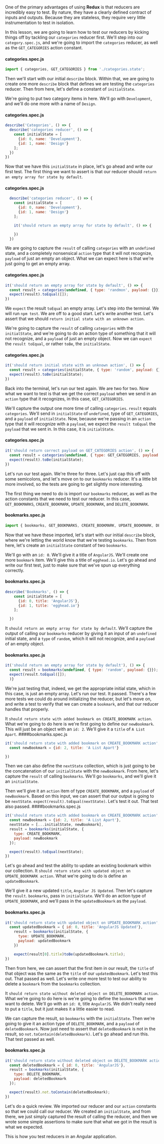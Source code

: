 One of the primary advantages of using **Redux** is that reducers are incredibly easy to test. By nature, they have a clearly defined contract of inputs and outputs. Because they are stateless, they require very little instrumentation to test in isolation.

In this lesson, we are going to learn how to test our reducers by kicking things off by tackling our `categories` reducer first. We'll step into our `category.spec.js`, and we're going to import the `categories` reducer, as well as the `GET_CATEGORIES` action constant.
#### categories.spec.js
``` javascript
import { categories, GET_CATEGORIES } from './categories.state';
```
Then we'll start with our initial `describe` block. Within that, we are going to create one more `describe` block that defines we are testing the `categories` reducer. Then from here, let's define a constant of `initialState`.

We're going to put two category items in here. We'll go with `Development`, and we'll do one more with a name of `Design`. 
#### categories.spec.js
``` javascript
describe('Categories', () => {
  describe('categories reducer', () => {
    const initialState = [
      {id: 0, name: 'Development'},
      {id: 1, name: 'Design'}
    ];
  })
})
```
Now that we have this `initialState` in place, let's go ahead and write our first test. The first thing we want to assert is that our reducer should `return an empty array for state by default`.
#### categories.spec.js
``` javascript
  describe('categories reducer', () => {
    const initialState = [
      {id: 0, name: 'Development'},
      {id: 1, name: 'Design'}
    ];

    it('should return an empty array for state by default', () => {

    })
  })
```
We are going to capture the `result` of calling `categories` with an `undefined` state, and a completely nonsensical `action` type that it will not recognize, `payload` of just an empty an object. What we can expect here is that we're just going to get an empty array.
#### categories.spec.js
``` javascript
it('should return an empty array for state by default', () => {
  const result = categories(undefined, { type: 'randmon', payload: {}});
  expect(result).toEqual([]);
})
```
We `expect` the result `toEqual` an empty array. Let's step into the terminal. We will run `npm test`. We are off to a good start. Let's write another test. Let's assert that we should `return initial state with an unknown action`.

We're going to capture the `result` of calling `categories` with the `initialState`, and we're going to do an action type of something that it will not recognize, and a `payload` of just an empty object. Now we can `expect` the `result toEqual`, or rather `toBe`, the `initialState`.
#### categories.spec.js
``` javascript
it('should return initial state with an unknown action', () => {
  const result = categories(initialState, { type: 'random', payload: {}});
  expect(result).toBe(initialState);
})
```
Back into the terminal, let's run our test again. We are two for two. Now what we want to test is that we get the correct `payload` when we send in an `action` type that it recognizes, in this case, `GET_CATEGORIES`.

We'll capture the output one more time of calling `categories`. `result` equals `categories`. We'll send in `initialState` of `undefined`, type of `GET_CATEGORIES`, and a `payload` of `initialState`. Now, because we're passing in an `action` type that it will recognize with a `payload`, we expect the `result toEqual` the `payload` that we sent in. In this case, it is `initialState`.
#### categories.spec.js
``` javascript
it('should return correct payload on GET_CATEGORIES action', () => {
  const result = categories(undefined, { type: GET_CATEGORIES, payload: initialState});
  expect(result).toBe(initialState);
})
```
Let's run our test again. We're three for three. Let's just cap this off with some semicolons, and let's move on to our `bookmarks` reducer. It's a little bit more involved, so the tests are going to get slightly more interesting.

The first thing we need to do is import our `bookmarks` reducer, as well as the action constants that we need to test our reducer. In this case, `GET_BOOKMARKS`, `CREATE_BOOKMARK`, `UPDATE_BOOKMARK`, and `DELETE_BOOKMARK`.
#### bookmarks.spec.js
``` javascript
import { bookmarks, GET_BOOKMARKS, CREATE_BOOKMARK, UPDATE_BOOKMARK, DELETE_BOOKMARK } from './bookmarks.state';
```
Now that we have these imported, let's start with our initial `describe` block, where we're letting the world know that we're testing `bookmarks`. Then from here, let's create an `initialState` constant of two `bookmarks`.

We'll go with an `id: 0`. We'll give it a title of `AngularJS`. We'll create one more `bookmark` item. We'll give this a title of `egghead.io`. Let's go ahead and write our first test, just to make sure that we've spun up everything correctly.
#### bookmarks.spec.js
``` javascript
describe('Bookmarks', () => {
    const initialState = [
      {id: 0, title: 'AngularJS'},
      {id: 1, title: 'egghead.io'}
    ];

  })
```
It `should return an empty array for state by default`. We'll capture the output of calling our `bookmarks` reducer by giving it an input of an `undefined` initial state, and a `type` of `random`, which it will not recognize, and a `payload` of an empty object.
#### bookmarks.spec.js
``` javascript
it('should return an empty array for state by default'), () => {
  const result = bookmarks(undefined, { type: 'random', payload: {}});
  expect(result.toEqual([]);
  )}
```
We're just testing that, indeed, we get the appropriate initial state, which in this case, is just an empty array. Let's run our test. It passed. There's a few more tests we could do around initializing the reducer, but let's move on, and write a test to verify that we can create a `bookmark`, and that our reducer handles that properly.

It `should return state with added bookmark on CREATE_BOOKMARK action`. What we're going to do here is we're first going to define our `newBookmark`. This will just be an object with an `id: 2`. We'll give it a `title` of `A List Apart`.
####bookmarks.spec.js
``` javascript
it('should return state with added bookmark on CREATE_BOOKMARK action', () => {
  const newBookmark = {id: 2, title: 'A List Apart'}

})
```
Then we can also define the `nextState` collection, which is just going to be the concatenation of our `initialState` with the `newBookmark`. From here, let's capture the `result` of calling `bookmarks`. We'll go `bookmarks`, and we'll give it an `initialState`.

Then we'll give it an `action` item of type `CREATE_BOOKMARK`, and a `payload` of `newBookmark`. Based on this input, we can assert that our output is going to be `nextState`. `expect(result).toEqual(nextState)`. Let's test it out. That test also passed.
####bookmarks.spec.js
``` javascript
it('should return state with added bookmark on CREATE_BOOKMARK action', () => {
  const newBookmark = {id: 2, title: 'A List Apart'},
  nextState = [...initialState, newBookmark],
  result = bookmarks(initialState, {
    type: CREATE_BOOKMARK,
    payload: newBookmark
  });

  expect(result).toEqual(nextState);
})
```
Let's go ahead and test the ability to update an existing bookmark within our collection. It `should return state with updated object on UPDATE_BOOKMARK action`. What we're going to do is define an `updatedBookmark`.

We'll give it a new updated `title`, `Angular JS Updated`. Then let's capture the `result`. `bookmarks`, pass in `initialState`. We'll do an action type of `UPDATE_BOOKMARK`, and we'll pass in the `updatedBookmark` as the `payload`.
#### bookmarks.spec.js
``` javascript
it('should return state with updated object on UPDATE_BOOKMARK action', () => {
  const updatedBookmark = { id: 0, title: 'AngularJS Updated'},
    result = bookmarks(initialState, {
      tyoe: UPDATE_BOOKMARK,
      payload: updatedBookmark
    })

    expect(result[0].title)toBe(updatedBookmark.title);
})
```
Then from here, we can assert that the first item in our result, the `title` of that object was the same as the `title` of our `updatedBookmark`. Let's test this out. That passed as well. Let's write one more test to test our ability to delete a `bookmark` from the `bookmarks` collection.

It `should return state without deleted object on DELETE_BOOKMARK action`. What we're going to do here is we're going to define the `bookmark` that we want to delete. We'll go with an `id: 0`, title `AngularJS`. We didn't really need to put a `title`, but it just makes it a little easier to read.

We can capture the result, so `bookmarks` with the `initialState`. Then we're going to give it an action type of `DELETE_BOOKMARK`, and a `payload` of `deletedBookmark`. Now just need to assert that `deletedBookmark` is not in the result, so `not.toContain(deletedBookmark)`. Let's go ahead and run this. That test passed as well.
#### bookmarks.spec.js
``` javascript
it('should return state without deleted object on DELETE_BOOKMARK action', () => {
  const deletedBookmark = { id: 0, title: 'AngularJS'},
  result = bookmarks(initialState, {
    type: DELETE_BOOKMARK,
    payload: deletedBookmark
  });

  expect(result).not.toContain(deletedBookmark);
})
```
Let's do a quick review. We imported our reducer and our `action` constants so that we could call our reducer. We created an `initialState`, and from there, we just simply captured the result of calling the reducer, and then we wrote some simple assertions to make sure that what we got in the result is what we expected.

This is how you test reducers in an Angular application.